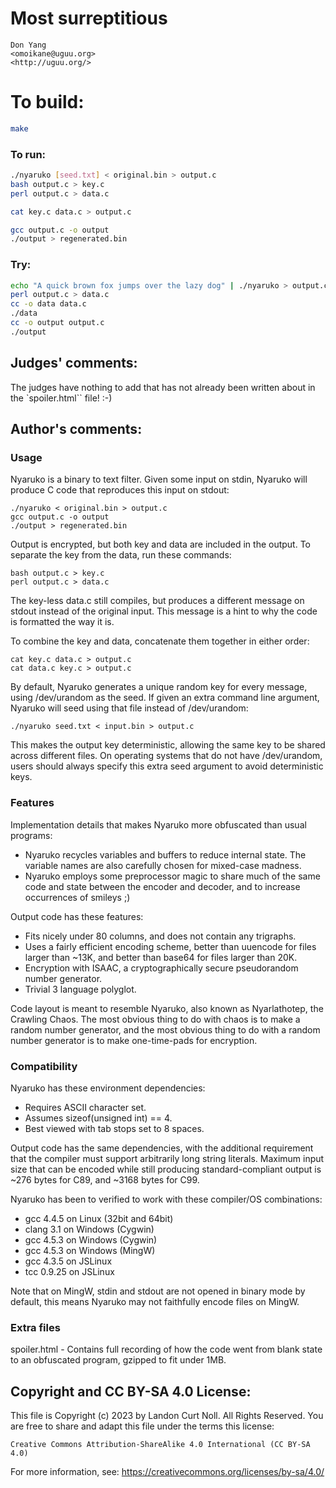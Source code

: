 # Most surreptitious

    Don Yang  
    <omoikane@uguu.org>  
    <http://uguu.org/>  

# To build:

```sh
make
```

### To run:

```sh
./nyaruko [seed.txt] < original.bin > output.c
bash output.c > key.c
perl output.c > data.c

cat key.c data.c > output.c

gcc output.c -o output
./output > regenerated.bin
```

### Try:

```sh
echo "A quick brown fox jumps over the lazy dog" | ./nyaruko > output.c
perl output.c > data.c
cc -o data data.c
./data
cc -o output output.c
./output
```

## Judges' comments:

The judges have nothing to add that has not already been written
about in the `spoiler.html`` file!  :-)

## Author's comments:

### Usage

Nyaruko is a binary to text filter.  Given some input on stdin,
Nyaruko will produce C code that reproduces this input on stdout:

    ./nyaruko < original.bin > output.c
    gcc output.c -o output
    ./output > regenerated.bin

Output is encrypted, but both key and data are included in the output.
To separate the key from the data, run these commands:

    bash output.c > key.c
    perl output.c > data.c

The key-less data.c still compiles, but produces a different message
on stdout instead of the original input.  This message is a hint to
why the code is formatted the way it is.

To combine the key and data, concatenate them together in either
order:

    cat key.c data.c > output.c
    cat data.c key.c > output.c

By default, Nyaruko generates a unique random key for every message,
using /dev/urandom as the seed.  If given an extra command line
argument, Nyaruko will seed using that file instead of /dev/urandom:

    ./nyaruko seed.txt < input.bin > output.c

This makes the output key deterministic, allowing the same key to be
shared across different files.  On operating systems that do not have
/dev/urandom, users should always specify this extra seed argument to
avoid deterministic keys.

### Features

Implementation details that makes Nyaruko more obfuscated than usual
programs:

   * Nyaruko recycles variables and buffers to reduce internal state.
     The variable names are also carefully chosen for mixed-case
     madness.
   * Nyaruko employs some preprocessor magic to share much of the same
     code and state between the encoder and decoder, and to increase
     occurrences of smileys ;)

Output code has these features:

   * Fits nicely under 80 columns, and does not contain any trigraphs.
   * Uses a fairly efficient encoding scheme, better than uuencode for
     files larger than ~13K, and better than base64 for files larger
     than 20K.
   * Encryption with ISAAC, a cryptographically secure pseudorandom
     number generator.
   * Trivial 3 language polyglot.

Code layout is meant to resemble Nyaruko, also known as Nyarlathotep,
the Crawling Chaos.  The most obvious thing to do with chaos is to
make a random number generator, and the most obvious thing to do with
a random number generator is to make one-time-pads for encryption.

### Compatibility

Nyaruko has these environment dependencies:

   * Requires ASCII character set.
   * Assumes sizeof(unsigned int) == 4.
   * Best viewed with tab stops set to 8 spaces.

Output code has the same dependencies, with the additional
requirement that the compiler must support arbitrarily long string
literals.  Maximum input size that can be encoded while still
producing standard-compliant output is ~276 bytes for C89, and ~3168
bytes for C99.

Nyaruko has been to verified to work with these compiler/OS
combinations:

   * gcc 4.4.5 on Linux (32bit and 64bit)
   * clang 3.1 on Windows (Cygwin)
   * gcc 4.5.3 on Windows (Cygwin)
   * gcc 4.5.3 on Windows (MingW)
   * gcc 4.3.5 on JSLinux
   * tcc 0.9.25 on JSLinux

Note that on MingW, stdin and stdout are not opened in binary mode by
default, this means Nyaruko may not faithfully encode files on MingW.

### Extra files

spoiler.html - Contains full recording of how the code went from
blank state to an obfuscated program, gzipped to fit under 1MB.

## Copyright and CC BY-SA 4.0 License:

This file is Copyright (c) 2023 by Landon Curt Noll.  All Rights Reserved.
You are free to share and adapt this file under the terms this license:

    Creative Commons Attribution-ShareAlike 4.0 International (CC BY-SA 4.0)

For more information, see: https://creativecommons.org/licenses/by-sa/4.0/
